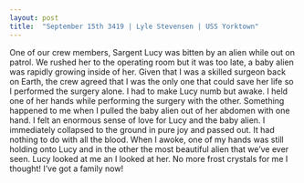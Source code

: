 ```yaml
---
layout: post
title:  "September 15th 3419 | Lyle Stevensen | USS Yorktown"
---
```


<p>One of our crew members, Sargent Lucy was bitten by an alien while out on patrol. We rushed her to the operating room but it was too late, a baby alien was rapidly growing inside of her. Given that I was a skilled surgeon back on Earth, the crew agreed that I was the only one that could save her life so I performed the surgery alone. I had to make Lucy numb but awake. I held one of her hands while performing the surgery with the other. Something happened to me when I pulled the baby alien out of her abdomen with one hand. I felt an enormous sense of love for Lucy and the baby alien. I immediately collapsed to the ground in pure joy and passed out. It had nothing to do with all the blood. When I awoke, one of my hands was still holding onto Lucy and in the other the most beautiful alien that we’ve ever seen. Lucy looked at me an I looked at her. No more frost crystals for me I thought! I’ve got a family now!</p>


<!--more-->



